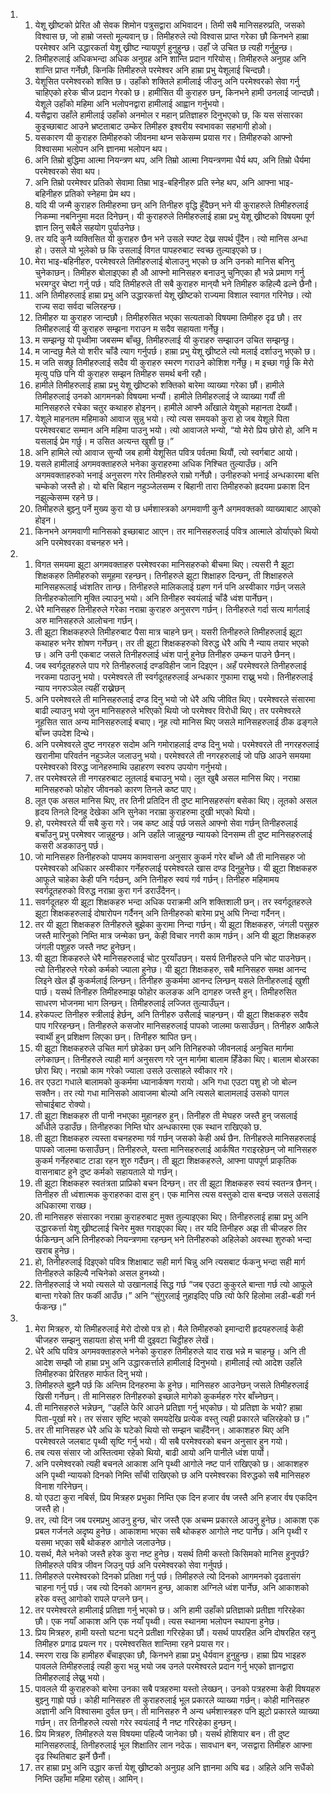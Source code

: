 <ol>
  <li>
    <ol>
      <li>येशू ख्रीष्टको प्रेरित औ सेवक शिमोन पत्रुसद्वारा अभिवादन। तिमी सबै मानिसहरुप्रति, जसको विश्वास छ, जो हाम्रो जस्तो मूल्यवान् छ। तिमीहरुले त्यो विश्वास प्राप्त गरेका छौ किनभने हाम्रा परमेश्वर अनि उद्धारकर्ता येशू ख्रीष्ट न्यायपूर्ण हुनुहुन्छ। उहाँ जे उचित छ त्यही गर्नुहुन्छ।</li>
      <li>तिमीहरुलाई अधिकभन्दा अधिक अनुग्रह अनि शान्ति प्रदान गरियोस्। तिमीहरुले अनुग्रह अनि शान्ति प्राप्त गर्नेछौ, किनकि तिमीहरुले परमेश्वर अनि हाम्रा प्रभु येशूलाई चिन्दछौ।</li>
      <li>येशूसित परमेश्वरको शक्ति छ। उहाँको शक्तिले हामीलाई जीउनु अनि परमेश्वरको सेवा गर्नु चाहिएको हरेक चीज प्रदान गेरको छ। हामीसित यी कुराहरु छन्, किनभने हामी उनलाई जान्दछौ। येशूले उहाँको महिमा अनि भलोपनद्वारा हामीलाई आह्वान गर्नुभयो।</li>
      <li>यसैद्वारा उहाँले हामीलाई उहाँको अनमोल र महान् प्रतिज्ञाहरु दिनुभएको छ, कि यस संसारका कुइच्छाबाट आउने भ्रष्टताबाट उम्केर तिमीहरु इश्वरीय स्वभावका सहभागी होओ।</li>
      <li>यसकारण यी कुराहरु तिमीहरुको जीवनमा थप्न सकेसम्म प्रयास गर। तिमीहरुको आफ्नो विश्वासमा भलोपन अनि ज्ञानमा भलोपन थप।</li>
      <li>अनि तिम्रो बुद्धिमा आत्मा नियन्त्रण थप, अनि तिम्रो आत्मा नियन्त्रणमा धैर्य थप, अनि तिम्रो धैर्यमा परमेश्वरको सेवा थप।</li>
      <li>अनि तिम्रो परमेश्वर प्रतिको सेवामा तिम्रा भाइ-बहिनीहरु प्रति स्नेह थप, अनि आफ्ना भाइ-बहिनीहरु प्रतिको स्नेहमा प्रेम थप।</li>
      <li>यदि यी जन्मै कुराहरु तिमीहरुमा छन् अनि तिनीहरु वृद्धि हुँदैछन् भने यी कुराहरुले तिमीहरुलाई निकम्मा नबनिनुमा मदत दिनेछन्। यी कुराहरुले तिमीहरुलाई हाम्रा प्रभु येशू ख्रीष्टको विषयमा पूर्ण ज्ञान लिनु सबैले सहयोग पुर्याउनेछ।</li>
      <li>तर यदि कुनै व्यक्तिसित यी कुराहरु छैन भने उसले स्पष्ट देख्न सपर्थ पुँदैन। त्यो मानिस अन्धा हो। उसले यो भूलेको छ कि उसलाई विगत पापहरुबाट स्वच्छ तुल्याइएको छ।</li>
      <li>मेरा भाइ-बहिनीहरु, परमेश्वरले तिमीहरुलाई बोलाउनु भएको छ अनि उनको मानिस बनिनु चुनेकाछन्। तिमीहरु बोलाइएका हौ औ आफ्नो मानिसहरु बनाउनु चुनिएका हौ भन्ने प्रमाण गर्नु भरमग्दुर चेष्टा गर्नु पर्छ। यदि तिमीहरुले ती सबै कुराहरु मान्‌यौ भने तिमीहरु कहिल्यै ढल्ने छैनौ।</li>
      <li>अनि तिमीहरुलाई हाम्रा प्रभु अनि उद्धारकर्त्ता येशू ख्रीष्टको राज्यमा विशाल स्वागत गरिनेछ। त्यो राज्य सदा सर्वदा चलिरहन्छ।</li>
      <li>तिमीहरु या कुराहरु जान्दछौ। तिमीहरुसित भएका सत्यताको विषयमा तिमीहरु दृढ छौ। तर तिमीहरुलाई यी कुराहरु सम्झना गराउन म सदैव सहायता गर्नेछु।</li>
      <li>म सम्झन्छु यो पृथ्वीमा जबसम्म बाँच्छु, तिमीहरुलाई यी कुराहरु सम्झाउन उचित सम्झन्छु।</li>
      <li>म जान्दछु मैले यो शरीर चाँडै त्याग गर्नुपर्छ। हाम्रा प्रभु येशू ख्रीष्टले त्यो मलाई दर्शाउनु भएको छ।</li>
      <li>म जति सक्छु तिमीहरुलाई सदैव यी कुराहरु स्मरण गराउने कोशिश गर्नेछु। म इच्छा गर्छु कि मेरो मृत्यु पछि पनि यी कुराहरु सम्झन तिमीहरु समर्थ बनी रहौ।</li>
      <li>हामीले तिमीहरुलाई हाम्रा प्रभु येशू ख्रीष्टको शक्तिको बारेमा व्याख्या गरेका छौं। हामीले तिमीहरुलाई उनको आगमनको विषयमा भन्यौं। हामीले तिमीहरुलाई जे व्याख्या गर्यौं ती मानिसहरुले रचेका चतुर कथाहरु होइनन्। हामीले आफ्नै आँखाले येशूको महानता देख्यौं।</li>
      <li>येशूले माहनतम महिमाको आवाज सुन्नु भयो। त्यो त्यस समयको कुरा हो जब येशूले पिता परमेश्वरबाट सम्मान अनि महिमा पाउनु भयो। त्यो आवाजले भन्यो, “यो मेरो प्रिय छोरो हो, अनि म यसलाई प्रेम गर्छु। म उसित अत्यन्त खुशी छु।”</li>
      <li>अनि हामिले त्यो आवाज सुन्यौ जब हामी येशूसित पवित्र पर्वतमा थियौं, त्यो स्वर्गबाट आयो।</li>
      <li>यसले हामीलाई अगमवक्ताहरुले भनेका कुराहरुमा अधिक निश्चित तुल्याउँछ। अनि अगमवक्ताहरुको भनाई अनुसरण गरेर तिमीहरुले राम्रो गर्नेछौ। उनीहरुको भनाई अन्धकारमा बत्ति चम्केको जस्तै हो। यो बत्ति बिहान नहुञ्जेलसम्म र बिहानी तारा तिमीहरुको ह्रदयमा प्रकाश दिन नझुल्केसम्म रहने छ।</li>
      <li>तिमीहरुले बुझ्नु पर्ने मुख्य कुरा यो छ धर्मशास्त्रको अगमवाणी कुनै अगमवक्तको व्याख्याबाट आएको होइन।</li>
      <li>किनभने अगमवाणी मानिसको इच्छाबाट आएन। तर मानिसहरुलाई पवित्र आत्माले डोर्याएको थियो अनि परमेश्वरका वचनहरु भने।</li>
    </ol>
  </li>
  <li>
    <ol>
      <li>विगत समयमा झूटा अगमवक्ताहरु परमेश्वरका मानिसहरुको बीचमा थिए। त्यसरी नै झूटा शिक्षकहरु तिमीहरुको समूहमा रहन्छन्। तिनीहरुले झूटा शिक्षाहरु दिन्छन्, ती शिक्षाहरुले मानिसहरूलाई ध्वंशतिर तान्छ। तिनीहरुले मालिकलाई ग्रहण गर्न पनि अस्वीकार गर्छन् जसले तिनीहरुकोलागि मुक्ति ल्याउनु भयो। अनि तिनीहरु स्वयंलाई चाँडै ध्वंश पार्नेछन्।</li>
      <li>धेरै मानिसहरु तिनीहरुले गरेका नराम्रा कुराहरु अनुसरण गर्छन्। तिनीहरुले गर्दा सत्य मार्गलाई अरु मानिसहरुले आलोचना गर्छन्।</li>
      <li>ती झूटा शिक्षकहरुले तिमीहरुबाट पैसा मात्र चाहने छन्। यसरी तिनीहरुले तिमीहरुलाई झूटा कथाहरु भनेर शोषण गर्नेछन्। तर ती झूटा शिक्षकहरुको विरुद्ध धेरै अघि नै न्याय तयार भएको छ। अनि उनी एकबाट जसले तिनीहरुलाई ध्वंश पार्नु हुनेछ तिनीहरु उम्कन पाउने छैनन्।</li>
      <li>जब स्वर्गदूतहरुले पाप गरे तिनीहरुलाई दण्डविहीन जान दिइएन। अहँ परमेश्वरले तिनीहरुलाई नरकमा पठाउनु भयो। परमेश्वरले ती स्वर्गदूतहरुलाई अन्धकार गुफामा राख्नु भयो। तिनीहरुलाई न्याय नगरुञ्ञेल त्यहीं राख्नेछन्</li>
      <li>अनि परमेश्वरले ती मानिसहरुलाई दण्ड दिनु भयो जो धेरै अघि जीवित थिए। परमेश्वरले संसारमा बाढी ल्याउनु भयो जुन मानिसहरुले भरिएको थियो जो परमेश्वर विरोधी थिए। तर परमेश्वरले नूहसित सात अन्य मानिसहरुलाई बचाए। नूह त्यो मानिस थिए जसले मानिसहरुलाई ठीक ढङ्गले बाँच्न उपदेश दिन्थे।</li>
      <li>अनि परमेश्वरले दुष्ट नगरहरु सदोम अनि गमोराहलाई दण्ड दिनु भयो। परमेश्वरले ती नगरहरुलाई खरानीमा परिवर्तन नहुञ्जेल जलाउनु भयो। परमेश्वरले ती नगरहरुलाई जो पछि आउने समयमा परमेश्वरको विरुद्ध जानेहरुमाथि उहाहरण स्वरुप उपयोग गर्नुभयो।</li>
      <li>तर परमेश्वरले ती नगरहरुबाट लूतलाई बचाउनु भयो। लूत खुबै असल मानिस थिए। नराम्रा मानिसहरुको फोहोर जीवनको कारण तिनले कष्ट पाए।</li>
      <li>लूत एक असल मानिस थिए, तर तिनी प्रतिदिन ती दुष्ट मानिसहरुसंग बसेका थिए। लूतको असल हृदय तिनले दिनहु देखेका अनि सुनेका नराम्रा कुराहरुमा दुखी भएको थियो।</li>
      <li>हो, परमेश्वरले यी सबै कुरा गरे। जब कष्ट आई पर्छ जसले आफ्नो सेवा गर्छन् तिनीहरुलाई बचाँउनु प्रभु परमेश्वर जान्नुहुन्छ। अनि उहाँले जान्नुहुन्छ न्यायको दिनसम्म ती दुष्ट मानिसहरुलाई कसरी अडकाउनु पर्छ।</li>
      <li>जो मानिसहरु तिनीहरुको पापमय कामवासना अनुसार कुकर्म गरेर बाँच्ने औ ती मानिसहरु जो परमेश्वरको अधिकार अस्वीकार गर्नेहरुलाई परमेश्वरले खास दण्ड दिनुहुनेछ। यी झूटा शिक्षकहरु आफूले चाहेका केही पनि गर्दछन्, अनि तिनीहरु स्वयं गर्व गर्छन्। तिनीहरु महिमामय स्वर्गदूतहरुको विरुद्ध नराम्रा कुरा गर्न डराउँदैनन्।</li>
      <li>सवर्गदूतहरु यी झूटा शिक्षकहरु भन्दा अधिक पराक्रमी अनि शक्तिशाली छन्। तर स्वर्गदूतहरुले झूटा शिक्षकहरुलाई दोषारोपन गर्दैनन् अनि तिनीहरुको बारेमा प्रभु अघि निन्दा गर्दैनन्।</li>
      <li>तर यी झूटा शिक्षकहरु तिनीहरुले बुझेका कुरामा निन्दा गर्छन्। यी झूटा शिक्षकहरु, जंगली पसुहरु जस्तै मारिनुको निम्ति मात्र जन्मेका छन्, केही विचार नगरी काम गर्छन्। अनि यी झूटा शिक्षकहरु जंगली पशुहरु जस्तै नष्ट हुनेछन्।</li>
      <li>यी झूटा शिकहरुले धेरै मानिसहरुलाई चोट पुरयाँउछन्। यसर्य तिनीहरुले पनि चोट पाउनेछन्। त्यो तिनीहरुले गरेको कर्मको ज्याला हुनेछ। यी झूटा शिक्षकहरु, सबै मानिसहरु समक्ष आनन्द लिइने खेल झैं कुकर्मलाई लिन्छन्। तिनीहरु कुकर्ममा आनन्द लिन्छन् यसले तिनीहरुलाई खुशी पार्छ। यसर्थ तिनीहरु तिमीहरुमाझ फोहोर कलङक अनि दागहरु जस्तै हुन्। तिमीहरुसित साधरण भोजनमा भाग लिन्छन्। तिमीहरुलाई लज्जित तुल्याउँछ्न।</li>
      <li>हरेकपल्ट तिनीहरु स्त्रीलाई हेर्छन्, अनि तिनीहरु उसैलाई चाहन्छन्। यी झूटा शिक्षकहरु सदैव पाप गरिरहन्छन्। तिनीहरुले कसजोर मानिसहरुलाई पापको जालमा फसाउँछन्। तिनीहरु आफैले स्वार्थी हुन् प्रशिक्षण लिएका छन्। तिनीहरु श्रापित छन्।</li>
      <li>यी झूटा शिक्षकहरुले उचित मार्ग छोडेका छन् अनि तिनिहरुको जीवनलाई अनुचित मार्गमा लगेकाछन्। तिनीहरुले त्याही मार्ग अनुसरण गरे जुन मार्गमा बालाम हिँडेका थिए। बालाम बोअरका छोरा थिए। नराम्रो काम गरेको ज्याला उसले उत्साहले स्वीकार गरे।</li>
      <li>तर एउटा गधाले बालामको कुकर्ममा ध्यानार्कषण गरायो। अनि गधा एउटा पशु हो जो बोल्न सक्तैन। तर त्यो गधा मानिसको आवाजमा बोल्यो अनि त्यसले बालामलाई उसको पागल सोचाईबाट रोक्यो।</li>
      <li>ती झूटा शिक्षकहरु ती पानी नभएका मुहानहरु हुन्। तिनीहरु ती मेघहरु जस्तै हुन् जसलाई आँधीले उडाउँछ। तिनीहरुका निम्ति घोर अन्धकारमा एक स्थान राखिएको छ.</li>
      <li>ती झूटा शिक्षकहरु त्यस्ता वचनहरुमा गर्व गर्छन् जसको केही अर्थ छैन. तिनीहरुले मानिसहरुलाई पापको जालमा फसाउँछन्। तिनीहरुले, यस्ता मानिसहरुलाई आर्कषित गराइरहेछन् जो मानिसहरु कुकर्म गर्नेहरुबाट टाडा रहन शुरु गर्दैछन्। ती झूटा शिक्षकहरुले, आफ्ना पापपूर्ण प्राकृतिक वासनाबाट हुने दुष्ट कर्मको सहायताले यो गर्छन्।</li>
      <li>ती झूटा शिक्षकहरु स्वतंत्रता प्राप्रिको बचन दिन्छन्। तर ती झूटा शिक्षकहरु स्वयं स्वतन्त्र छैनन्। तिनीहरु ती ध्वंशात्मक कुराहरुका दास हुन्। एक मानिस त्यस वस्तुको दास बन्दछ जसले उसलाई अधिकारमा राख्छ।</li>
      <li>ती मानिसहरु संसारका नराम्रा कुराहरुबाट मुक्त तुल्याइएका थिए। तिनीहरुलाई हाम्रा प्रभु अनि उद्धारकर्त्ता येशू ख्रीष्टलाई चिनेर मुक्त गराइएका थिए। तर यदि तिनीहरु अझ ती चीजहरु तिर र्फकिन्छन् अनि तिनीहरुको नियन्त्रणमा रहन्छन् भने तिनीहरुको अहिलेको अवस्था शुरुको भन्दा खराब हुनेछ।</li>
      <li>हो, तिनीहरुलाई दिइएको पवित्र शिक्षाबाट सही मार्ग चिन्नु अनि त्यसबाट र्फकनु भन्दा सही मार्ग तिनीहरुले कहिल्यै नचिनेको असल हुनथ्यो।</li>
      <li>तिनीहरुलाई जे भयो त्यसले यो उखानलाई सिद्ध गर्छ “जब एउटा कुकुरले बान्ता गर्छ त्यो आफूले बान्ता गरेको तिर फर्की आउँछ।” अनि “सुंगुरलाई नुहाइदिए पछि त्यो फेरि हिलोमा लडी-बडी गर्न र्फकन्छ।”</li>
    </ol>
  </li>
  <li>
    <ol>
      <li>मेरा मित्रहरु, यो तिमीहरुलाई मेरो दोस्रो पत्र हो। मैले तिमीहरुको इमान्दारी हृदयहरुलाई केही चीजहरु सम्झनु सहायता होस् भनी यी दुइवटा चिट्ठीहरु लेखें।</li>
      <li>धेरै अघि पवित्र अगमवक्ताहरुले भनेको कुराहरु तिमीहरुले याद राख भन्ने म चाहन्छु। अनि ती आदेश सम्झौ जो हाम्रा प्रभु अनि उद्धारकर्त्ताले हामीलाई दिनुभयो। हामीलाई त्यो आदेश उहाँले तिमीहरुका प्रेरितहरु मार्फत दिनु भयो।</li>
      <li>तिमीहरुले बुझ्नै पर्छ कि अन्तिम दिनहरुमा के हुनेछ। मानिसहरु आउनेछन् जसले तिमीहरुलाई खिसी गर्नेछन्। ती मानिसहरु तिनीहरुको इच्छाले मागेको कुकर्महरु गरेर बाँच्नेछन्।</li>
      <li>ती मानिसहरुले भन्नेछन्, “उहाँले फेरि आउने प्रतिज्ञा गर्नु भएकोछ। यो प्रतिज्ञा के भयो? हाम्रा पिता-पूर्खा मरे। तर संसार सृष्टि भएको समयदेखि प्रत्येक वस्तु त्यही प्रकारले चलिरहेको छ।”</li>
      <li>तर ती मानिसहरु धेरै अधि के घटेको थियो सो सम्झन चाहँदैनन्। आकाशहरु थिए अनि परमेश्वरले जलबाट पृथ्वी सृष्टि गर्नु भयो। यी सबै परमेश्वरको बचन अनुसार हुन गयो।</li>
      <li>तब त्यस संसार जो अस्तित्वमा रहेको थियो, बाढी आयो अनि पानीले ध्वंश पार्यो।</li>
      <li>अनि परमेश्वरको त्यही बचनले आकाश अनि पृथ्वी आगोले नष्ट पार्न राखिएको छ। आकाशहरु अनि पृथ्वी न्यायको दिनको निम्ति साँची राखिएको छ अनि परमेश्वरका विरुद्धको सबै मानिसहरु विनाश गरिनेछन्।</li>
      <li>यो एउटा कुरा नबिर्स, प्रिय मित्रहरु प्रभुका निम्ति एक दिन हजार र्वष जस्तै अनि हजार र्वष एकदिन जस्तै हो।</li>
      <li>तर, त्यो दिन जब परमप्रभु आउनु हुन्छ, चोर जस्तै एक अचम्म प्रकारले आउनु हुनेछ। आकाश एक प्रबल गर्जनले अदृष्य हुनेछ। आकाशमा भएका सबै थोकहरु आगोले नष्ट पार्नेछ। अनि पृथ्वी र यसमा भएका सबै थोकहरु आगोले जलाउनेछ।</li>
      <li>यसर्थ, मैले भनेको जस्तै हरेक कुरा नष्ट हुनेछ। यसर्थ तिमी कस्तो किसिमको मानिस हुनुपर्छ? तिमीहरुले पवित्र जीवन जिउनु पर्छ अनि परमेश्वरको सेवा गर्नुपर्छ।</li>
      <li>तिमीहरुले परमेश्वरको दिनको प्रतिक्षा गर्नु पर्छ। तिमीहरुले त्यो दिनको आगमनको दृढतासंग चाहना गर्नु पर्छ। जब त्यो दिनको आगमन हुन्छ, आकाश अग्निले ध्वंश पार्नेछ, अनि आकाशको हरेक वस्तु आगोको रापले पग्लने छन्।</li>
      <li>तर परमेश्वरले  हामीलाई प्रतिज्ञा गर्नु भएको छ। अनि हामी उहाँको प्रतिज्ञाको प्रतीज्ञा गरिरहेका छौ। एक नयाँ आकाश अनि एक नयाँ पृथ्वी। त्यस स्थानमा भलोपन स्थापना हुनेछ।</li>
      <li>प्रिय मित्रहरु, हामी यस्तो घटना घट्ने प्रतीक्षा गरिरहेका छौं। यसर्थ पापरहित अनि दोषरहित रहनु तिमीहरु प्रगाढ प्रयत्न गर। परमेश्वरसित शान्तिमा रहने प्रयास गर।</li>
      <li>स्मरण राख कि हामीहरु बँचाइएका छौ, किनभने हाम्रा प्रभु धैर्यवान हुनुहुन्छ। हाम्रा प्रिय भाइहरु पावलले तिमीहरुलाई त्यही कुरा भन्नु भयो जब उनले परमेश्वरले प्रदान गर्नु भएको ज्ञानद्वारा तिमीहरुलाई लेख्नु भयो।</li>
      <li>पावलले यी कुराहरुको बारेमा उनका सबै पत्रहरुमा यस्तो लेख्छन्। उनको पत्रहरुमा केही विषयहरु बुझ्नु गाह्रो पर्छ। कोही मानिसहरु ती कुराहरुलाई भूल प्रकारले व्याख्या गर्छन्। कोही मानिसहरु अज्ञानी अनि विश्वासमा दुर्वल छन्। ती मानिसहरु नै अन्य धर्मशास्त्रहरु पनि झूटो प्रकारले व्याख्या गर्छन्। तर तिनीहरुले त्यसो गरेर स्वयंलाई नै नष्ट गरिरहेका हुन्छन्।</li>
      <li>प्रिय मित्रहरु, तिमीहरुले यस विषयमा पहिल्यै जानेका छौ। यसर्थ होशियार बन। ती दुष्ट मानिसहरुलाई, तिनीहरुलाई भूल शिक्षातिर लान नदेऊ। सावधान बन, जसद्वारा तिमीहरु आफ्ना दृढ स्थितिबाट झर्ने छैनौं।</li>
      <li>तर हाम्रा प्रभु अनि उद्धार कर्त्ता येशू ख्रीष्टको अनुग्रह अनि ज्ञानमा अघि बढ। अहिले अनि सधैंको निम्ति उहाँमा महिमा रहोस्। आमिन्।</li>
    </ol>
  </li>
</ol>